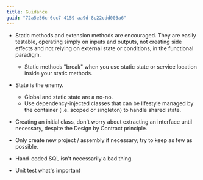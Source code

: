 ```yaml
---
title: Guidance
guid: "72a5e56c-6cc7-4159-aa9d-8c22cdd003a6"
---
```


* Static methods and extension methods are encouraged. They are easily testable, operating simply on inputs and outputs, not creating side effects and not relying on external state or conditions, in the functional paradigm.
  * Static methods "break" when you use static state or service location inside your static methods.

* State is the enemy.
  * Global and static state are a no-no.
  * Use dependency-injected classes that can be lifestyle managed by the container (i.e. scoped or singleton) to handle shared state.

* Creating an initial class, don't worry about extracting an interface until necessary, despite the Design by Contract principle.

* Only create new project / assembly if necessary; try to keep as few as possible.

* Hand-coded SQL isn't necessarily a bad thing.

* Unit test what's important
